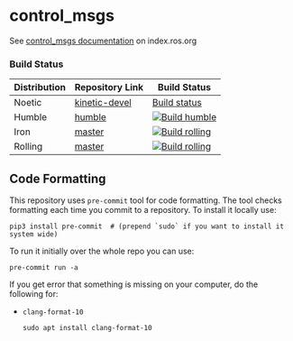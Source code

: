 control_msgs
===========

See [control_msgs documentation](https://index.ros.org/p/control_msgs/) on index.ros.org


### Build Status

| Distribution | Repository Link | Build Status |
|--------------|-----------------|--------------|
| Noetic       | [kinetic-devel](https://github.com/ros-controls/control_msgs/tree/kinetic-devel) | [Build status](https://travis-ci.org/ros-controls/control_msgs) |
| Humble      | [humble](https://github.com/ros-controls/control_msgs/tree/humble) | [![Build humble](https://github.com/ros-controls/control_msgs/actions/workflows/build-humble.yml/badge.svg)](https://github.com/ros-controls/control_msgs/actions/workflows/build-humble.yml) |
| Iron     | [master](https://github.com/ros-controls/control_msgs/tree/master) | [![Build rolling](https://github.com/ros-controls/control_msgs/actions/workflows/build-rolling.yml/badge.svg)](https://github.com/ros-controls/control_msgs/actions/workflows/build-rolling.yml) |
| Rolling     | [master](https://github.com/ros-controls/control_msgs/tree/master) | [![Build rolling](https://github.com/ros-controls/control_msgs/actions/workflows/build-rolling.yml/badge.svg)](https://github.com/ros-controls/control_msgs/actions/workflows/build-rolling.yml) |

## Code Formatting

This repository uses `pre-commit` tool for code formatting.
The tool checks formatting each time you commit to a repository.
To install it locally use:
  ```
  pip3 install pre-commit  # (prepend `sudo` if you want to install it system wide)
  ```

To run it initially over the whole repo you can use:
  ```
  pre-commit run -a
  ```

If you get error that something is missing on your computer, do the following for:

  - `clang-format-10`
     ```
     sudo apt install clang-format-10
     ```
